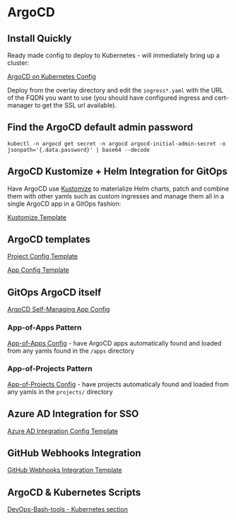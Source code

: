# ArgoCD

## Install Quickly

Ready made config to deploy to Kubernetes - will immediately bring up a cluster:

[ArgoCD on Kubernetes Config](https://github.com/HariSekhon/Kubernetes-configs/tree/master/argocd)

Deploy from the overlay directory and edit the `ingress*.yaml` with the URL of the FQDN you want to use (you should
have configured ingress and cert-manager to get the SSL url available).

## Find the ArgoCD default admin password

```shell
kubectl -n argocd get secret -n argocd argocd-initial-admin-secret -o jsonpath='{.data.password}' | base64 --decode
```

## ArgoCD Kustomize + Helm Integration for GitOps

Have ArgoCD use [Kustomize](kustomize.md) to materialize Helm charts, patch and combine them with other yamls
such as custom ingresses and manage them all in a single ArgoCD app in a GitOps fashion:

[Kustomize Template](https://github.com/HariSekhon/Kubernetes-configs/blob/master/kustomization.yaml)

## ArgoCD templates

[Project Config Template](https://github.com/HariSekhon/Kubernetes-configs/blob/master/argocd/overlay/project.yaml)

[App Config Template](https://github.com/HariSekhon/Kubernetes-configs/blob/master/argocd/overlay/app.yaml)

## GitOps ArgoCD itself

[ArgoCD Self-Managing App Config](https://github.com/HariSekhon/Kubernetes-configs/blob/master/argocd/overlay/self.yaml)

### App-of-Apps Pattern

[App-of-Apps Config](https://github.com/HariSekhon/Kubernetes-configs/blob/master/argocd/overlay/apps.yaml) - have ArgoCD apps automatically found and loaded from any yamls found in the `/apps` directory

### App-of-Projects Pattern

[App-of-Projects Config](https://github.com/HariSekhon/Kubernetes-configs/blob/master/argocd/overlay/projects.yaml) - have projects automaticaly found and loaded from any yamls in the `projects/` directory

## Azure AD Integration for SSO

[Azure AD Integration Config Template](https://github.com/HariSekhon/Kubernetes-configs/blob/master/argocd/base/cm.azure-ad.patch.yaml)

## GitHub Webhooks Integration

[GitHub Webhooks Integration Template](https://github.com/HariSekhon/Kubernetes-configs/blob/master/argocd/base/secret.github-webhook.patch.yaml)

## ArgoCD & Kubernetes Scripts

[DevOps-Bash-tools - Kubernetes section](https://github.com/HariSekhon/DevOps-Bash-tools#kubernetes)
